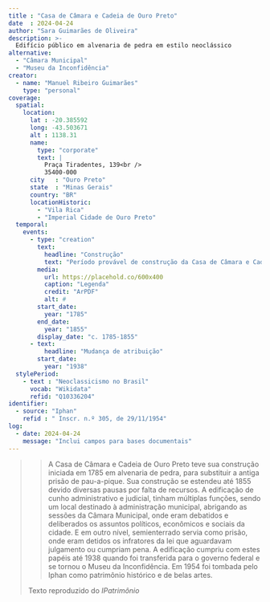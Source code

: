 ```yaml
---
title : "Casa de Câmara e Cadeia de Ouro Preto"
date  : 2024-04-24
author: "Sara Guimarães de Oliveira"
description: >-
  Edifício público em alvenaria de pedra em estilo neoclássico
alternative:
  - "Câmara Municipal"
  - "Museu da Inconfidência"
creator:
  - name: "Manuel Ribeiro Guimarães"
    type: "personal"
coverage:
  spatial:
    location:
      lat : -20.385592
      long: -43.503671
      alt : 1138.31 
      name:
        type: "corporate"
        text: |
          Praça Tiradentes, 139<br />
          35400-000
      city   : "Ouro Preto"
      state  : "Minas Gerais"
      country: "BR"
      locationHistoric:
        - "Vila Rica"
        - "Imperial Cidade de Ouro Preto"
  temporal:
    events:
      - type: "creation"
        text:
          headline: "Construção"
          text: "Período provável de construção da Casa de Câmara e Cadeia de Ouro Preto"
        media:
          url: https://placehold.co/600x400
          caption: "Legenda"
          credit: "ArPDF"
          alt: #
        start_date:
          year: "1785"
        end_date:
          year: "1855"
        display_date: "c. 1785-1855"
      - text:
          headline: "Mudança de atribuição"
        start_date:
          year: "1938"
  stylePeriod:
    - text : "Neoclassicismo no Brasil"
      vocab: "Wikidata"
      refid: "Q10336204"
identifier:
  - source: "Iphan"
    refid : " Inscr. n.º 305, de 29/11/1954"
log:
  - date: 2024-04-24
    message: "Inclui campos para bases documentais"
---
```



<blockquote>

>A Casa de Câmara e Cadeia de Ouro Preto teve sua construção iniciada em
>1785 em alvenaria de pedra, para substituir a antiga prisão de
>pau-a-pique. Sua construção se estendeu até 1855 devido diversas pausas
>por falta de recursos. A edificação de cunho administrativo e judicial,
>tinham múltiplas funções, sendo um local destinado à administração
>municipal, abrigando as sessões da Câmara Municipal, onde eram debatidos
>e deliberados os assuntos políticos, econômicos e sociais da cidade. E
>em outro nível, semienterrado servia como prisão, onde eram detidos os
>infratores da lei que aguardavam julgamento ou cumpriam pena. A
>edificação cumpriu com estes papéis até 1938 quando foi transferida para
>o governo federal e se tornou o Museu da Inconfidência. Em 1954 foi
>tombada pelo Iphan como patrimônio histórico e de belas artes.

  <footer class="figure-caption">Texto reproduzido
  do <cite>IPatrimônio</footer>
</blockquote>
